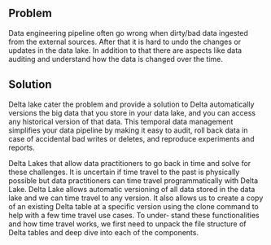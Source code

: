 ## Problem
Data engineering pipeline often go wrong when dirty/bad data ingested from the external sources. After that it is hard to undo the changes or updates in the data lake. In addition to that there are aspects like data auditing and understand how the data is changed over the time.

## Solution

Delta lake cater the problem and provide a solution to 
Delta automatically versions the big data that you store in your data lake, and you can access any historical version of that data. This temporal data management simplifies your data pipeline by making it easy to audit, roll back data in case of accidental bad writes or deletes, and reproduce experiments and reports.

Delta Lakes that allow data practitioners to go back in time and solve for these challenges. It is uncertain if time travel to the past is physically possible but data practitioners can time travel programmatically with Delta Lake. Delta Lake allows automatic versioning of all data stored in the data lake and we can time travel to any version. It also allows us to create a copy of an existing Delta table at a specific version using the clone command to help with a few time travel use cases. To under‐ stand these functionalities and how time travel works, we first need to unpack the file structure of Delta tables and deep dive into each of the components.
<!--stackedit_data:
eyJoaXN0b3J5IjpbMjEyNTc2NjM4OSwtMTU1NzgzMTY2OSwtMT
IxNTY5NDIxMywtMTQzMTEwMzI4MiwtMTcyMDQzMDM5MiwtMjA4
ODc0NjYxMiwtMTU3NDYyODYyMSwtNzY2NDUwMTY0LDg2NTU2Nz
Y2Miw1MjMyMTI3NDcsLTE4MDA1MjcyOTIsLTEyOTA0MjA5NzYs
LTE4ODEzNTgwMzcsODU3MDk5MjIwLC0xODQwOTEyNjU4LDEzOT
AyNzM0MDcsLTE0OTA3NjQ0NzUsLTQ0NDg3NTU4MywxMDQ0MzU3
NTg5LC0xOTk1NTkxNjIxXX0=
-->